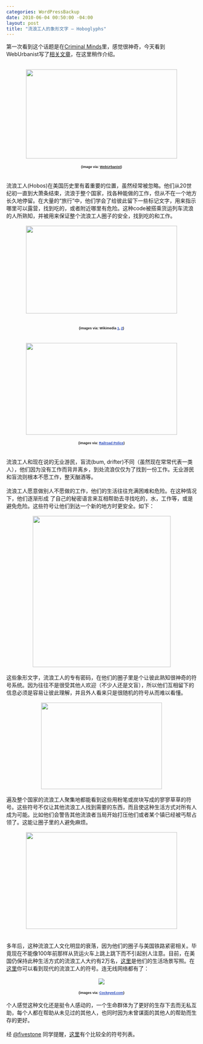```yaml
--- 
categories: WordPressBackup
date: 2010-06-04 00:50:00 -04:00
layout: post
title: "流浪工人的象形文字 – Hoboglyphs"
---
```

第一次看到这个话题是在<a href="http://www.cbs.com/primetime/criminal_minds/">Criminal Minds</a>里，感觉很神奇，今天看到WebUrbanist写了<a href="http://weburbanist.com/2010/06/03/hoboglyphs-secret-transient-symbols-modern-nomad-codes/">相关文章</a>，在这里稍作介绍。<br /><br /><div class="separator" style="clear:both;text-align:center;"><a href="https://lh4.googleusercontent.com/_JkjZvHYNoXw/TFHvjr60XUI/AAAAAAABDeo/YYYrD_YGiws/s800/hoboglyphs.jpeg" style="margin-left:1em;margin-right:1em;"><img border="0" height="236" src="https://lh4.googleusercontent.com/_JkjZvHYNoXw/TFHvjr60XUI/AAAAAAABDeo/YYYrD_YGiws/s800/hoboglyphs.jpeg" width="400" /></a></div><div class="separator" style="clear:both;text-align:center;"><br /></div><div class="separator" style="clear:both;text-align:center;"><span class="Apple-style-span" style="border-collapse:collapse;font-family:arial, sans-serif;font-size:9px;font-weight:bold;">(image via:&nbsp;<a href="http://weburbanist.com/2010/06/03/hoboglyphs-secret-transient-symbols-modern-nomad-codes/">WebUrbanist</a>)</span></div><br /><br />流浪工人(Hobos)在美国历史里有着重要的位置，虽然经常被忽略。他们从20世纪初一直到大萧条结束，流浪于整个国家，找各种能做的工作，但从不在一个地方长久地停留。在大量的“旅行”中，他们学会了给彼此留下一些标记文字，用来指示哪里可以露营，找到吃的，或者附近哪里有危险。这种code被搭乘货运列车流浪的人所熟知，并被用来保证整个流浪工人圈子的安全，找到吃的和工作。<br /><br /><div class="separator" style="clear:both;text-align:center;"><a href="https://lh5.googleusercontent.com/_JkjZvHYNoXw/TFHvslOR9rI/AAAAAAABDes/WTLXaGnPYgo/s800/hobos.jpeg" style="margin-left:1em;margin-right:1em;"><img border="0" height="232" src="https://lh5.googleusercontent.com/_JkjZvHYNoXw/TFHvslOR9rI/AAAAAAABDes/WTLXaGnPYgo/s800/hobos.jpeg" width="400" /></a></div><br /><br /><div class="separator" style="clear:both;text-align:center;"><span class="Apple-style-span" style="border-collapse:collapse;font-family:arial, sans-serif;font-size:9px;font-weight:bold;">(images via: Wikimedia&nbsp;<a href="http://en.wikipedia.org/wiki/File:Hobos2.jpg" style="color:#2244bb;" target="_blank">1</a>,&nbsp;<a href="http://upload.wikimedia.org/wikipedia/commons/3/3e/ThreeHobosChicago1929.jpg" style="color:#2244bb;" target="_blank">2</a>)</span></div><br /><br /><div class="separator" style="clear:both;text-align:center;"><a href="https://lh3.googleusercontent.com/_JkjZvHYNoXw/TFHv0NIdF-I/AAAAAAABDew/wnSHI_xGEMk/s800/old-hobo-photos.jpeg" style="margin-left:1em;margin-right:1em;"><img border="0" height="243" src="https://lh3.googleusercontent.com/_JkjZvHYNoXw/TFHv0NIdF-I/AAAAAAABDew/wnSHI_xGEMk/s800/old-hobo-photos.jpeg" width="400" /></a></div><div class="separator" style="clear:both;text-align:center;"><br /></div><div class="separator" style="clear:both;text-align:center;"><span class="Apple-style-span" style="border-collapse:collapse;font-family:arial, sans-serif;font-size:9px;font-weight:bold;">(images via:&nbsp;<a href="http://www.therailroadpolice.com/hobo.htm" style="color:#2244bb;" target="_blank">Railroad Police</a>)</span></div><br /><br />流浪工人和现在说的无业游民，盲流(bum, drifter)不同（虽然现在常常代表一类人），他们因为没有工作而背井离乡，到处流浪仅仅为了找到一份工作。无业游民和盲流则根本不愿工作，整天酗酒等。<br /><br />流浪工人愿意做别人不愿做的工作，他们的生活往往充满困难和危险。在这种情况下，他们逐渐形成 了自己的秘密语言来互相帮助去寻找吃的，水，工作等，或是避免危险。这些符号让他们到达一个新的地方时更安全。如下：<br /><br /><div class="separator" style="clear:both;text-align:center;"><a href="https://lh5.googleusercontent.com/_JkjZvHYNoXw/TFJaSGgq4hI/AAAAAAABDgQ/b-UY74la3MU/s800/hobo-glyphs-code.jpeg" style="margin-left:1em;margin-right:1em;"><img border="0" height="400" src="https://lh5.googleusercontent.com/_JkjZvHYNoXw/TFJaSGgq4hI/AAAAAAABDgQ/b-UY74la3MU/s800/hobo-glyphs-code.jpeg" width="365" /></a></div><br />这些象形文字，流浪工人的专有密码，在他们的圈子里是个让彼此熟知很神奇的符号系统。因为往往不是很受其他人欢迎（不少人还是文盲），所以他们互相留下的信息必须是容易让彼此理解，并且外人看来只是很随机的符号从而难以看懂。<br /><br /><div class="separator" style="clear:both;text-align:center;"><a href="http://ztnote.files.wordpress.com/2010/06/hobo-markings.jpeg" style="margin-left:1em;margin-right:1em;"><img border="0" height="229" src="http://ztnote.files.wordpress.com/2010/06/hobo-markings.jpeg?w=300" width="320" /></a></div><br />遍及整个国家的流浪工人聚集地都能看到这些用粉笔或炭块写成的寥寥草草的符号。这些符号不仅让其他流浪工人找到需要的东西，而且使这种生活方式对所有人成为可能。比如他们会警告其他流浪者当局开始打压他们或者某个镇已经被丐帮占领了。这能让圈子里的人避免麻烦。<br /><br /><div class="separator" style="clear:both;text-align:center;"><a href="https://lh3.googleusercontent.com/_JkjZvHYNoXw/TFHv-IC1hNI/AAAAAAABDe0/thZhyzzrjjc/s800/modern-vagabonds.jpeg" style="margin-left:1em;margin-right:1em;"><img border="0" height="256" src="https://lh3.googleusercontent.com/_JkjZvHYNoXw/TFHv-IC1hNI/AAAAAAABDe0/thZhyzzrjjc/s800/modern-vagabonds.jpeg" width="400" /></a></div><div class="separator" style="clear:both;text-align:center;"><br /></div><br />多年后，这种流浪工人文化明显的衰落，因为他们的圈子与美国铁路紧密相关。毕竟现在不能像100年前那样从货运火车上跳上跳下而不引起别人注意。目前，在美国仍保持此种生活方式的流浪工人大约有2万名，<a href="http://ziza.es/2007/07/23/page,1,3,La_vida_de_vagabundos_americanos_42_fotos.html">这里</a>是他们的生活场景写照。在<a href="http://www.cockeyed.com/archive/hobo/modern_hobo.html">这里</a>你可以看到现代的流浪工人的符号。连无线网络都有了：<br /><br /><div class="separator" style="clear:both;text-align:center;"><a href="https://lh6.googleusercontent.com/_JkjZvHYNoXw/TFHwN_PFqXI/AAAAAAABDe4/DtIOZDm_Cns/s800/modern-hoboglyphs-1.jpeg" style="margin-left:1em;margin-right:1em;"><img border="0" src="https://lh6.googleusercontent.com/_JkjZvHYNoXw/TFHwN_PFqXI/AAAAAAABDe4/DtIOZDm_Cns/s800/modern-hoboglyphs-1.jpeg" /></a></div><div class="separator" style="clear:both;text-align:center;"><br /></div><div class="separator" style="clear:both;text-align:center;"><span class="Apple-style-span" style="border-collapse:collapse;font-family:arial, sans-serif;font-size:9px;font-weight:bold;">(images via:&nbsp;<a href="http://www.cockeyed.com/archive/hobo/modern_hobo.html" style="color:#2244bb;" target="_blank">Cockeyed.com</a>)</span></div><br />个人感觉这种文化还是挺令人感动的，一个生命群体为了更好的生存下去而无私互助，每个人都在帮助从未见过的其他人，也同时因为未曾谋面的其他人的帮助而生存的更好。<br /><br />经 <a href="http://twitter.com/fivestone">@fivestone</a> 同学提醒，<a href="http://elmerfudd.us/dp/hobo/hobo.htm">这里</a>有个比较全的符号列表。
